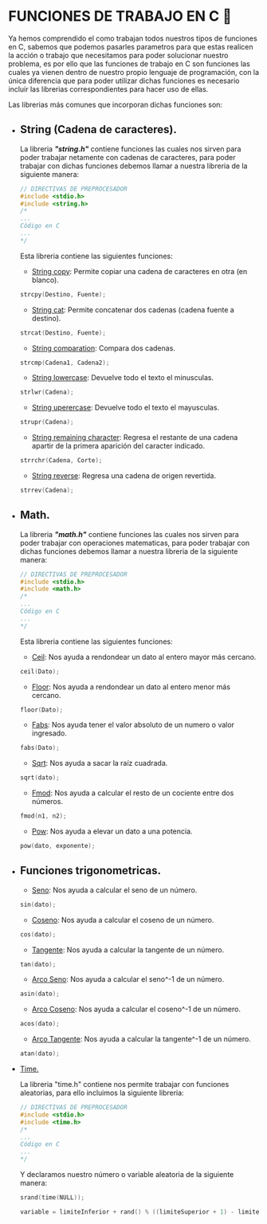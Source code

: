 # FUNCIONES DE TRABAJO EN C :briefcase:
Ya hemos comprendido el como trabajan todos nuestros tipos de funciones en C, sabemos que podemos pasarles parametros para que estas realicen la acción o trabajo que necesitamos para poder solucionar nuestro problema, es por ello que las funciones de trabajo en C son funciones las cuales ya vienen dentro de nuestro propio lenguaje de programación, con la única diferencia que para poder utilizar dichas funciones es necesario incluir las librerias correspondientes para hacer uso de ellas.

Las librerias más comunes que incorporan dichas funciones son:

<ul>
<li><h2>String (Cadena de caracteres).</h2></li>
La libreria <i><b>"string.h"</b></i> contiene funciones las cuales nos sirven para poder trabajar netamente con cadenas de caracteres, para poder trabajar con dichas funciones debemos llamar a nuestra libreria de la siguiente manera:

```C
// DIRECTIVAS DE PREPROCESADOR
#include <stdio.h>
#include <string.h>
/*
...
Código en C
...
*/
```
Esta libreria contiene las siguientes funciones:

- <a href="">String copy</a>: Permite copiar una cadena de caracteres en otra (en blanco).
```C
strcpy(Destino, Fuente);
```
- <a href="">String cat</a>: Permite concatenar dos cadenas (cadena fuente a destino).
```C
strcat(Destino, Fuente);
```
- <a href="">String comparation</a>: Compara dos cadenas.
```C
strcmp(Cadena1, Cadena2);
```
- <a href="">String lowercase</a>: Devuelve todo el texto el minusculas.
```C
strlwr(Cadena);
```
- <a href="">String uperercase</a>: Devuelve todo el texto el mayusculas.
```C
strupr(Cadena);
```
- <a href="">String remaining character</a>: Regresa el restante de una cadena apartir de la primera aparición del caracter indicado.
```C
strrchr(Cadena, Corte);
```
- <a href="">String reverse</a>: Regresa una cadena de origen revertida.
```C
strrev(Cadena);
```

<li><h2>Math.</h2></li>
La libreria <i><b>"math.h"</b></i> contiene funciones las cuales nos sirven para poder trabajar con operaciones matematicas, para poder trabajar con dichas funciones debemos llamar a nuestra libreria de la siguiente manera:

```C
// DIRECTIVAS DE PREPROCESADOR
#include <stdio.h>
#include <math.h>
/*
...
Código en C
...
*/
```
Esta libreria contiene las siguientes funciones:

- <a href="">Ceil</a>: Nos ayuda a rendondear un dato al entero mayor más cercano.
```C
ceil(Dato);
```
- <a href="">Floor</a>: Nos ayuda a rendondear un dato al entero menor más cercano.
```C
floor(Dato);
```
- <a href="">Fabs</a>: Nos ayuda tener el valor absoluto de un numero o valor ingresado.
```C
fabs(Dato);
```
- <a href="">Sqrt</a>: Nos ayuda a sacar la raíz cuadrada.
```C
sqrt(dato);
```
- <a href="">Fmod</a>: Nos ayuda a calcular el resto de un cociente entre dos números.
```C
fmod(n1, n2);
```
- <a href="">Pow</a>: Nos ayuda a elevar un dato a una potencia.
```C
pow(dato, exponente);
```

<li><h2>Funciones trigonometricas.</h2></li>

- <a href="">Seno</a>: Nos ayuda a calcular el seno de un número.
```C
sin(dato);
```
- <a href="">Coseno</a>: Nos ayuda a calcular el coseno de un número.
```C
cos(dato);
```
- <a href="">Tangente</a>: Nos ayuda a calcular la tangente de un número.
```C
tan(dato);
```
- <a href="">Arco Seno</a>: Nos ayuda a calcular el seno^-1 de un número.
```C
asin(dato);
```
- <a href="">Arco Coseno</a>: Nos ayuda a calcular el coseno^-1 de un número.
```C
acos(dato);
```
- <a href="">Arco Tangente</a>: Nos ayuda a calcular la tangente^-1 de un número.
```C
atan(dato);
```

<li><a href="">Time.</a></li>

La libreria "time.h" contiene nos permite trabajar con funciones aleatorias, para ello incluimos la siguiente libreria:
```C
// DIRECTIVAS DE PREPROCESADOR
#include <stdio.h>
#include <time.h>
/*
...
Código en C
...
*/
```
Y declaramos nuestro número o variable aleatoria de la siguiente manera:
```C
srand(time(NULL));

variable = limiteInferior + rand() % ((limiteSuperior + 1) - limiteInferior);
```

</ul>
